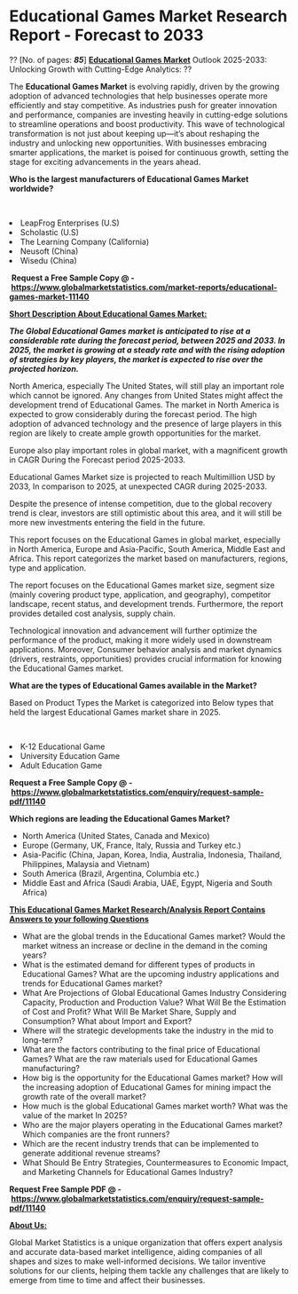 <H1>Educational Games Market Research Report - Forecast to 2033</H1><p>?? [No. of pages:&nbsp;<strong><em>85</em></strong>]&nbsp;<strong><a href="https://www.globalmarketstatistics.com/market-reports/educational-games-market-11140">Educational Games&nbsp;Market</a></strong>&nbsp;Outlook 2025-2033: Unlocking Growth with Cutting-Edge Analytics: ??</p><p>The <strong>Educational Games Market</strong> is evolving rapidly, driven by the growing adoption of advanced technologies that help businesses operate more efficiently and stay competitive. As industries push for greater innovation and performance, companies are investing heavily in cutting-edge solutions to streamline operations and boost productivity. This wave of technological transformation is not just about keeping up&mdash;it&rsquo;s about reshaping the industry and unlocking new opportunities. With businesses embracing smarter applications, the market is poised for continuous growth, setting the stage for exciting advancements in the years ahead.</p><p><strong>Who is the largest manufacturers of Educational Games Market worldwide?</strong></p><p>&nbsp;<li>LeapFrog Enterprises (U.S)<li> Scholastic (U.S)<li> The Learning Company (California)<li> Neusoft (China)<li> Wisedu (China)</p><p>&nbsp;<strong>Request a Free Sample Copy @ -&nbsp;<a href="https://www.globalmarketstatistics.com/market-reports/educational-games-market-11140">https://www.globalmarketstatistics.com/market-reports/educational-games-market-11140</a></strong></p><p><strong><u>Short Description About Educational Games Market:</u></strong></p><p><strong><em>The Global Educational Games market is anticipated to rise at a considerable rate during the forecast period, between 2025 and 2033. In 2025, the market is growing at a steady rate and with the rising adoption of strategies by key players, the market is expected to rise over the projected horizon.</em></strong></p><p>North America, especially The United States, will still play an important role which cannot be ignored. Any changes from United States might affect the development trend of Educational Games. The market in North America is expected to grow considerably during the forecast period. The high adoption of advanced technology and the presence of large players in this region are likely to create ample growth opportunities for the market.</p><p>Europe also play important roles in global market, with a magnificent growth in CAGR During the Forecast period 2025-2033.</p><p>Educational Games Market size is projected to reach Multimillion USD by 2033, In comparison to 2025, at unexpected CAGR during 2025-2033.</p><p>Despite the presence of intense competition, due to the global recovery trend is clear, investors are still optimistic about this area, and it will still be more new investments entering the field in the future.</p><p>This report focuses on the Educational Games in global market, especially in North America, Europe and Asia-Pacific, South America, Middle East and Africa. This report categorizes the market based on manufacturers, regions, type and application.</p><p>The report focuses on the Educational Games market size, segment size (mainly covering product type, application, and geography), competitor landscape, recent status, and development trends. Furthermore, the report provides detailed cost analysis, supply chain.</p><p>Technological innovation and advancement will further optimize the performance of the product, making it more widely used in downstream applications. Moreover, Consumer behavior analysis and market dynamics (drivers, restraints, opportunities) provides crucial information for knowing the Educational Games market.</p><p><strong>What are the types of Educational Games available in the Market?</strong></p><p>Based on Product Types the Market is categorized into Below types that held the largest Educational Games market share in 2025.</p><p>&nbsp;<li>K-12 Educational Game<li> University Education Game<li> Adult Education Game&nbsp;</p><p><strong>Request a Free Sample Copy @ -&nbsp;<a href="https://www.globalmarketstatistics.com/enquiry/request-sample-pdf/11140">https://www.globalmarketstatistics.com/enquiry/request-sample-pdf/11140</a></strong></p><p><strong>Which regions are leading the Educational Games Market?</strong></p><ul><li>North America (United States, Canada and Mexico)</li><li>Europe (Germany, UK, France, Italy, Russia and Turkey etc.)</li><li>Asia-Pacific (China, Japan, Korea, India, Australia, Indonesia, Thailand, Philippines, Malaysia and Vietnam)</li><li>South America (Brazil, Argentina, Columbia etc.)</li><li>Middle East and Africa (Saudi Arabia, UAE, Egypt, Nigeria and South Africa)</li></ul><p><strong><u>This Educational Games Market Research/Analysis Report Contains Answers to your following Questions</u></strong></p><ul><li>What are the global trends in the Educational Games market? Would the market witness an increase or decline in the demand in the coming years?</li><li>What is the estimated demand for different types of products in Educational Games? What are the upcoming industry applications and trends for Educational Games market?</li><li>What Are Projections of Global Educational Games Industry Considering Capacity, Production and Production Value? What Will Be the Estimation of Cost and Profit? What Will Be Market Share, Supply and Consumption? What about Import and Export?</li><li>Where will the strategic developments take the industry in the mid to long-term?</li><li>What are the factors contributing to the final price of Educational Games? What are the raw materials used for Educational Games manufacturing?</li><li>How big is the opportunity for the Educational Games market? How will the increasing adoption of Educational Games for mining impact the growth rate of the overall market?</li><li>How much is the global Educational Games market worth? What was the value of the market In 2025?</li><li>Who are the major players operating in the Educational Games market? Which companies are the front runners?</li><li>Which are the recent industry trends that can be implemented to generate additional revenue streams?</li><li>What Should Be Entry Strategies, Countermeasures to Economic Impact, and Marketing Channels for Educational Games Industry?</li></ul><p><strong>Request Free Sample PDF @ -&nbsp;<a href="https://www.globalmarketstatistics.com/enquiry/request-sample-pdf/11140">https://www.globalmarketstatistics.com/enquiry/request-sample-pdf/11140</a></strong></p><p><strong><u>About Us:</u></strong></p><p>Global Market Statistics&nbsp;is a unique organization that offers expert analysis and accurate data-based market intelligence, aiding companies of all shapes and sizes to make well-informed decisions. We tailor inventive solutions for our clients, helping them tackle any challenges that are likely to emerge from time to time and affect their businesses.</p>
